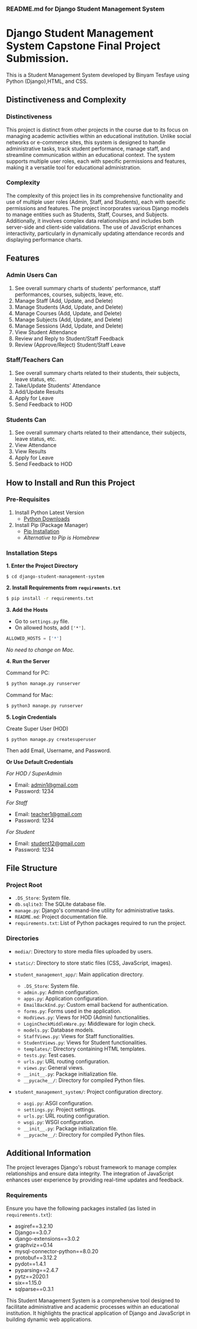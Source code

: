 ### README.md for Django Student Management System

# Django Student Management System Capstone Final Project Submission.

This is a Student Management System developed by Binyam Tesfaye using Python (Django),HTML, and CSS. 

## Distinctiveness and Complexity

### Distinctiveness
This project is distinct from other projects in the course due to its focus on managing academic activities within an educational institution. Unlike social networks or e-commerce sites, this system is designed to handle administrative tasks, track student performance, manage staff, and streamline communication within an educational context. The system supports multiple user roles, each with specific permissions and features, making it a versatile tool for educational administration.

### Complexity
The complexity of this project lies in its comprehensive functionality and use of multiple user roles (Admin, Staff, and Students), each with specific permissions and features. The project incorporates various Django models to manage entities such as Students, Staff, Courses, and Subjects. Additionally, it involves complex data relationships and includes both server-side and client-side validations. The use of JavaScript enhances interactivity, particularly in dynamically updating attendance records and displaying performance charts.

## Features

### Admin Users Can
1. See overall summary charts of students' performance, staff performances, courses, subjects, leave, etc.
2. Manage Staff (Add, Update, and Delete)
3. Manage Students (Add, Update, and Delete)
4. Manage Courses (Add, Update, and Delete)
5. Manage Subjects (Add, Update, and Delete)
6. Manage Sessions (Add, Update, and Delete)
7. View Student Attendance
8. Review and Reply to Student/Staff Feedback
9. Review (Approve/Reject) Student/Staff Leave

### Staff/Teachers Can
1. See overall summary charts related to their students, their subjects, leave status, etc.
2. Take/Update Students' Attendance
3. Add/Update Results
4. Apply for Leave
5. Send Feedback to HOD

### Students Can
1. See overall summary charts related to their attendance, their subjects, leave status, etc.
2. View Attendance
3. View Results
4. Apply for Leave
5. Send Feedback to HOD

## How to Install and Run this Project

### Pre-Requisites
1. Install Python Latest Version
   - [Python Downloads](https://www.python.org/downloads/)
2. Install Pip (Package Manager)
   - [Pip Installation](https://pip.pypa.io/en/stable/installing/)
   - *Alternative to Pip is Homebrew*

### Installation Steps

**1. Enter the Project Directory**
```
$ cd django-student-management-system
```

**2. Install Requirements from `requirements.txt`**
```bash
$ pip install -r requirements.txt
```

**3. Add the Hosts**
- Go to `settings.py` file.
- On allowed hosts, add `['*']`.
```python
ALLOWED_HOSTS = ['*']
```
*No need to change on Mac.*

**4. Run the Server**

Command for PC:
```bash
$ python manage.py runserver
```

Command for Mac:
```bash
$ python3 manage.py runserver
```

**5. Login Credentials**

Create Super User (HOD)
```
$ python manage.py createsuperuser
```
Then add Email, Username, and Password.

**Or Use Default Credentials**

*For HOD / SuperAdmin*
- Email: admin1@gmail.com
- Password: 1234

*For Staff*
- Email: teacher1@gmail.com
- Password: 1234

*For Student*
- Email: student12@gmail.com
- Password: 1234

## File Structure

### Project Root
- `.DS_Store`: System file.
- `db.sqlite3`: The SQLite database file.
- `manage.py`: Django's command-line utility for administrative tasks.
- `README.md`: Project documentation file.
- `requirements.txt`: List of Python packages required to run the project.

### Directories
- `media/`: Directory to store media files uploaded by users.
- `static/`: Directory to store static files (CSS, JavaScript, images).
- `student_management_app/`: Main application directory.
  - `.DS_Store`: System file.
  - `admin.py`: Admin configuration.
  - `apps.py`: Application configuration.
  - `EmailBackEnd.py`: Custom email backend for authentication.
  - `forms.py`: Forms used in the application.
  - `HodViews.py`: Views for HOD (Admin) functionalities.
  - `LoginCheckMiddleWare.py`: Middleware for login check.
  - `models.py`: Database models.
  - `StaffViews.py`: Views for Staff functionalities.
  - `StudentViews.py`: Views for Student functionalities.
  - `templates/`: Directory containing HTML templates.
  - `tests.py`: Test cases.
  - `urls.py`: URL routing configuration.
  - `views.py`: General views.
  - `__init__.py`: Package initialization file.
  - `__pycache__/`: Directory for compiled Python files.

- `student_management_system/`: Project configuration directory.
  - `asgi.py`: ASGI configuration.
  - `settings.py`: Project settings.
  - `urls.py`: URL routing configuration.
  - `wsgi.py`: WSGI configuration.
  - `__init__.py`: Package initialization file.
  - `__pycache__/`: Directory for compiled Python files.

## Additional Information
The project leverages Django's robust framework to manage complex relationships and ensure data integrity. The integration of JavaScript enhances user experience by providing real-time updates and feedback.

### Requirements
Ensure you have the following packages installed (as listed in `requirements.txt`):
- asgiref==3.2.10
- Django==3.0.7
- django-extensions==3.0.2
- graphviz==0.14
- mysql-connector-python==8.0.20
- protobuf==3.12.2
- pydot==1.4.1
- pyparsing==2.4.7
- pytz==2020.1
- six==1.15.0
- sqlparse==0.3.1

This Student Management System is a comprehensive tool designed to facilitate administrative and academic processes within an educational institution. It highlights the practical application of Django and JavaScript in building dynamic web applications.
